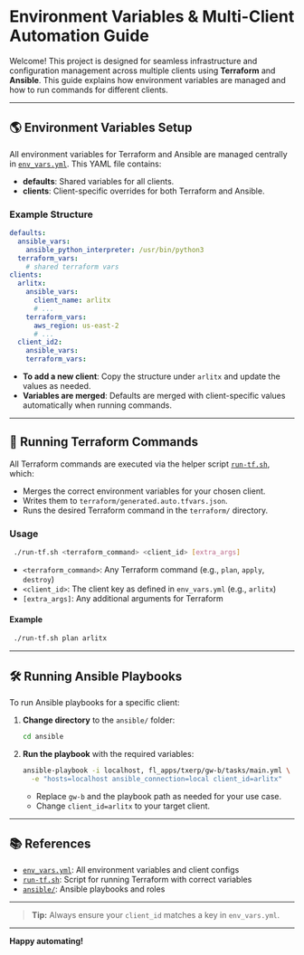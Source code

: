 # Environment Variables & Multi-Client Automation Guide

Welcome! This project is designed for seamless infrastructure and configuration management across multiple clients using **Terraform** and **Ansible**. This guide explains how environment variables are managed and how to run commands for different clients.

---

## 🌎 Environment Variables Setup

All environment variables for Terraform and Ansible are managed centrally in [`env_vars.yml`](./env_vars.yml). This YAML file contains:

- **defaults**: Shared variables for all clients.
- **clients**: Client-specific overrides for both Terraform and Ansible.

### Example Structure
```yaml
defaults:
  ansible_vars:
    ansible_python_interpreter: /usr/bin/python3
  terraform_vars:
    # shared terraform vars
clients:
  arlitx:
    ansible_vars:
      client_name: arlitx
      # ...
    terraform_vars:
      aws_region: us-east-2
      # ...
  client_id2:
    ansible_vars: 
    terraform_vars: 
```

- **To add a new client**: Copy the structure under `arlitx` and update the values as needed.
- **Variables are merged**: Defaults are merged with client-specific values automatically when running commands.

---

## 🚀 Running Terraform Commands

All Terraform commands are executed via the helper script [`run-tf.sh`](./run-tf.sh), which:
- Merges the correct environment variables for your chosen client.
- Writes them to `terraform/generated.auto.tfvars.json`.
- Runs the desired Terraform command in the `terraform/` directory.

### Usage
```bash
 ./run-tf.sh <terraform_command> <client_id> [extra_args]
```
- `<terraform_command>`: Any Terraform command (e.g., `plan`, `apply`, `destroy`)
- `<client_id>`: The client key as defined in `env_vars.yml` (e.g., `arlitx`)
- `[extra_args]`: Any additional arguments for Terraform

#### Example
```bash
 ./run-tf.sh plan arlitx
```

---

## 🛠️ Running Ansible Playbooks

To run Ansible playbooks for a specific client:
1. **Change directory** to the `ansible/` folder:
   ```bash
   cd ansible
   ```
2. **Run the playbook** with the required variables:
   ```bash
   ansible-playbook -i localhost, fl_apps/txerp/gw-b/tasks/main.yml \
     -e "hosts=localhost ansible_connection=local client_id=arlitx"
   ```
   - Replace `gw-b` and the playbook path as needed for your use case.
   - Change `client_id=arlitx` to your target client.

---

## 📚 References
- [`env_vars.yml`](./env_vars.yml): All environment variables and client configs
- [`run-tf.sh`](./run-tf.sh): Script for running Terraform with correct variables
- [`ansible/`](./ansible/): Ansible playbooks and roles

---

> **Tip:** Always ensure your `client_id` matches a key in `env_vars.yml`.

---

**Happy automating!**
